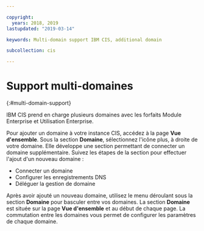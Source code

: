 ```yaml
---

copyright:
  years: 2018, 2019
lastupdated: "2019-03-14"

keywords: Multi-domain support IBM CIS, additional domain

subcollection: cis

---
```



# Support multi-domaines 
{:#multi-domain-support}

IBM CIS prend en charge plusieurs domaines avec les forfaits Module Enterprise et Utilisation Enterprise.  

Pour ajouter un domaine à votre instance CIS, accédez à la page **Vue d'ensemble**. Sous la section **Domaine**, sélectionnez l'icône plus, à droite de votre domaine. Elle développe une section permettant de connecter un domaine supplémentaire. Suivez les étapes de la section pour effectuer l'ajout d'un nouveau domaine :  

  * Connecter un domaine
  * Configurer les enregistrements DNS
  * Déléguer la gestion de domaine
  
Après avoir ajouté un nouveau domaine, utilisez le menu déroulant sous la section **Domaine** pour basculer entre vos domaines. La section **Domaine** est située sur la page **Vue d'ensemble** et au début de chaque page. La commutation entre les domaines vous permet de configurer les paramètres de chaque domaine. 
